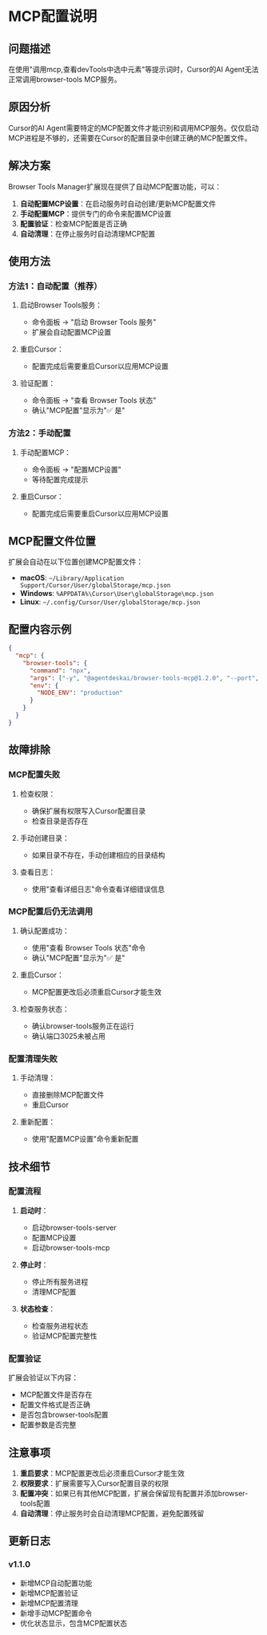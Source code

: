 # MCP配置说明

## 问题描述

在使用"调用mcp,查看devTools中选中元素"等提示词时，Cursor的AI Agent无法正常调用browser-tools MCP服务。

## 原因分析

Cursor的AI Agent需要特定的MCP配置文件才能识别和调用MCP服务。仅仅启动MCP进程是不够的，还需要在Cursor的配置目录中创建正确的MCP配置文件。

## 解决方案

Browser Tools Manager扩展现在提供了自动MCP配置功能，可以：

1. **自动配置MCP设置**：在启动服务时自动创建/更新MCP配置文件
2. **手动配置MCP**：提供专门的命令来配置MCP设置
3. **配置验证**：检查MCP配置是否正确
4. **自动清理**：在停止服务时自动清理MCP配置

## 使用方法

### 方法1：自动配置（推荐）

1. 启动Browser Tools服务：
   - 命令面板 → "启动 Browser Tools 服务"
   - 扩展会自动配置MCP设置

2. 重启Cursor：
   - 配置完成后需要重启Cursor以应用MCP设置

3. 验证配置：
   - 命令面板 → "查看 Browser Tools 状态"
   - 确认"MCP配置"显示为"✅ 是"

### 方法2：手动配置

1. 手动配置MCP：
   - 命令面板 → "配置MCP设置"
   - 等待配置完成提示

2. 重启Cursor：
   - 配置完成后需要重启Cursor以应用MCP设置

## MCP配置文件位置

扩展会自动在以下位置创建MCP配置文件：

- **macOS**: `~/Library/Application Support/Cursor/User/globalStorage/mcp.json`
- **Windows**: `%APPDATA%\Cursor\User\globalStorage\mcp.json`
- **Linux**: `~/.config/Cursor/User/globalStorage/mcp.json`

## 配置内容示例

```json
{
  "mcp": {
    "browser-tools": {
      "command": "npx",
      "args": ["-y", "@agentdeskai/browser-tools-mcp@1.2.0", "--port", "3025"],
      "env": {
        "NODE_ENV": "production"
      }
    }
  }
}
```

## 故障排除

### MCP配置失败

1. 检查权限：
   - 确保扩展有权限写入Cursor配置目录
   - 检查目录是否存在

2. 手动创建目录：
   - 如果目录不存在，手动创建相应的目录结构

3. 查看日志：
   - 使用"查看详细日志"命令查看详细错误信息

### MCP配置后仍无法调用

1. 确认配置成功：
   - 使用"查看 Browser Tools 状态"命令
   - 确认"MCP配置"显示为"✅ 是"

2. 重启Cursor：
   - MCP配置更改后必须重启Cursor才能生效

3. 检查服务状态：
   - 确认browser-tools服务正在运行
   - 确认端口3025未被占用

### 配置清理失败

1. 手动清理：
   - 直接删除MCP配置文件
   - 重启Cursor

2. 重新配置：
   - 使用"配置MCP设置"命令重新配置

## 技术细节

### 配置流程

1. **启动时**：
   - 启动browser-tools-server
   - 配置MCP设置
   - 启动browser-tools-mcp

2. **停止时**：
   - 停止所有服务进程
   - 清理MCP配置

3. **状态检查**：
   - 检查服务进程状态
   - 验证MCP配置完整性

### 配置验证

扩展会验证以下内容：
- MCP配置文件是否存在
- 配置文件格式是否正确
- 是否包含browser-tools配置
- 配置参数是否完整

## 注意事项

1. **重启要求**：MCP配置更改后必须重启Cursor才能生效
2. **权限要求**：扩展需要写入Cursor配置目录的权限
3. **配置冲突**：如果已有其他MCP配置，扩展会保留现有配置并添加browser-tools配置
4. **自动清理**：停止服务时会自动清理MCP配置，避免配置残留

## 更新日志

### v1.1.0
- 新增MCP自动配置功能
- 新增MCP配置验证
- 新增MCP配置清理
- 新增手动MCP配置命令
- 优化状态显示，包含MCP配置状态
